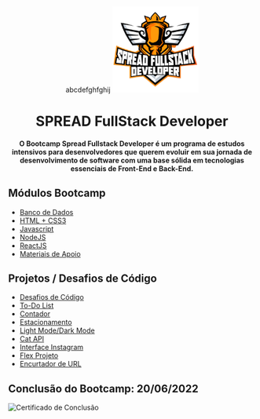 <div align="center">abcdefghfghij
<img src="https://github.com/Davi-Perdigao/Desafios_DIO/blob/main/logo-spread.png" width="175px"> 
</div>
<h1 align="center">SPREAD FullStack Developer</h1>
<h4 align="center">O Bootcamp Spread Fullstack Developer é um programa de estudos intensivos para desenvolvedores que querem evoluir em sua jornada de desenvolvimento de software com uma base sólida em tecnologias essenciais de Front-End e Back-End.</h4>

## Módulos Bootcamp

- [Banco de Dados](https://github.com/Davi-Perdigao/Spread_FullStack_Developer/tree/main/Banco%20de%20Dados)
- [HTML + CSS3](https://github.com/Davi-Perdigao/Spread_FullStack_Developer/tree/main/HTML%20%2B%20CSS3)
- [Javascript](https://github.com/Davi-Perdigao/Spread_FullStack_Developer/tree/main/Javascript)
- [NodeJS](https://github.com/Davi-Perdigao/Spread_FullStack_Developer/tree/main/NodeJS)
- [ReactJS](https://github.com/Davi-Perdigao/Spread_FullStack_Developer/tree/main/ReactJS)
- [Materiais de Apoio](https://github.com/Davi-Perdigao/Spread_FullStack_Developer/tree/main/Materiais%20de%20Apoio)

## Projetos / Desafios de Código

- [Desafios de Código](https://github.com/Davi-Perdigao/Spread_FullStack_Developer/tree/main/Desafios%20de%20C%C3%B3digo)
- [To-Do List](https://github.com/Davi-Perdigao/Spread_FullStack_Developer/tree/main/Javascript/To%20Do%20List)
- [Contador](https://github.com/Davi-Perdigao/Spread_FullStack_Developer/tree/main/Javascript/Contador)
- [Estacionamento](https://github.com/Davi-Perdigao/Spread_FullStack_Developer/tree/main/Estacionamento)
- [Light Mode/Dark Mode](https://github.com/Davi-Perdigao/Spread_FullStack_Developer/tree/main/Javascript/D.O.M)
- [Cat API](https://github.com/Davi-Perdigao/Spread_FullStack_Developer/tree/main/Javascript/Javascript%20Ass%C3%ADncrono)
- [Interface Instagram](https://github.com/Davi-Perdigao/Spread_FullStack_Developer/tree/main/Interface%20Instagram)
- [Flex Projeto](https://github.com/Davi-Perdigao/Spread_FullStack_Developer/tree/main/Flex%20Projeto)
- [Encurtador de URL](https://github.com/Davi-Perdigao/Spread_FullStack_Developer/tree/main/Encurtador%20de%20URL)

## Conclusão do Bootcamp: 20/06/2022
![Certificado de Conclusão](https://github.com/Davi-Perdigao/Spread_FullStack_Developer/blob/main/Certificado%20Conclus%C3%A3o/Conclus%C3%A3o.png)
